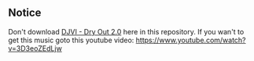 ## Notice
Don't download [DJVI - Dry Out 2.0](https://github.com/Team-Burnuts/BurnutsPlusTNTandDisparityMod/blob/master/src/main/resources/assets/tnt_and_disparity/sounds/djvi-dry-out-2.0-mp3.ogg) here in this repository. If you wan't to get this music goto this youtube video: https://www.youtube.com/watch?v=3D3eoZEdLjw
